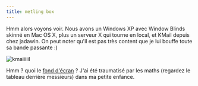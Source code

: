 ```yaml
---
title: metling box
---
```


Hmm alors voyons voir. Nous avons un Windows XP avec Window Blinds skinné en
Mac OS X, plus un serveur X qui tourne en local, et KMail depuis chez jadawin.
On peut noter qu'il est pas très content que je lui bouffe toute sa bande
passante :)

![kmaiiiiil](./pics/kmail.hog.jpg)

Hmm ? quoi le [fond d'écran](./pics/miam.jpg) ? J'ai été traumatisé par les
maths (regardez le tableau derrière messieurs) dans ma petite enfance.

